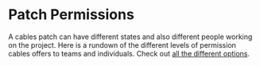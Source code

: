 # Patch Permissions

A cables patch can have different states and also different people working on the project. Here is a rundown of the
different levels of permission cables offers to teams and individuals. Check out [all the different options](../../5_1_permissions/1_patches/patches).
